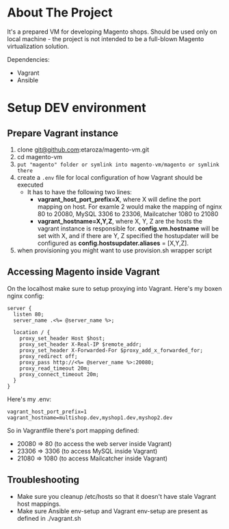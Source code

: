 # About The Project

It's a prepared VM for developing Magento shops. Should be used only on local machine - the project is not intended to be a full-blown Magento virtualization solution.

Dependencies:

* Vagrant
* Ansible

# Setup DEV environment

## Prepare Vagrant instance
1. clone git@github.com:etaroza/magento-vm.git
1. cd magento-vm
1. `put "magento" folder or symlink into magento-vm/magento or symlink there`
1. create a `.env` file for local configuration of how Vagrant should be executed
    * It has to have the following two lines:
      * __vagrant_host_port_prefix=X__, where X will define the port mapping on host. For examle 2 would make the mapping of nginx 80 to 20080, MySQL 3306 to 23306, Mailcatcher 1080 to 21080
      * __vagrant_hostname=X,Y,Z__, where X, Y, Z are the hosts the vagrant instance is responsible for. __config.vm.hostname__ will be set with X, and if there are Y, Z specified the hostupdater will be configured as __config.hostsupdater.aliases__ = [X,Y,Z].
1. when provisioning you might want to use provision.sh wrapper script


## Accessing Magento inside Vagrant
On the localhost make sure to setup proxying into Vagrant. Here's my boxen nginx config:

```
server {
  listen 80;
  server_name .<%= @server_name %>;

  location / {
    proxy_set_header Host $host;
    proxy_set_header X-Real-IP $remote_addr;
    proxy_set_header X-Forwarded-For $proxy_add_x_forwarded_for;
    proxy_redirect off;
    proxy_pass http://<%= @server_name %>:20080;
    proxy_read_timeout 20m;
    proxy_connect_timeout 20m;
  }
}
```

Here's my .env:

```
vagrant_host_port_prefix=1
vagrant_hostname=multishop.dev,myshop1.dev,myshop2.dev
```

So in Vagrantfile there's port mapping defined:

* 20080 => 80 (to access the web server inside Vagrant)
* 23306 => 3306 (to access MySQL inside Vagrant)
* 21080 => 1080 (to access Mailcatcher inside Vagrant)

## Troubleshooting
* Make sure you cleanup /etc/hosts so that it doesn't have stale Vagrant host mappings.
* Make sure Ansible env-setup and Vagrant env-setup are present as defined in ./vagrant.sh



